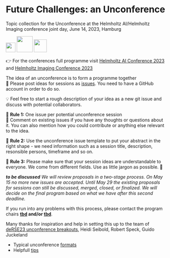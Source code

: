 # Future Challenges: an Unconference 
Topic collection for the Unconference at the Helmholtz AI/Helmholtz Imaging conference joint day, June 14, 2023, Hamburg

<img src="https://github.com/DKRZ-AIM/HAI-HI-unconference-2023/assets/29659187/0dddb1b8-69c0-4aeb-8a68-aedb8b9f996b" height="30"> 
<img src="https://github.com/DKRZ-AIM/HAI-HI-unconference-2023/assets/29659187/e642a0f3-d68a-4faf-895e-76706d773c76" height="50"> 
<img src="https://github.com/DKRZ-AIM/HAI-HI-unconference-2023/assets/29659187/2cf8d63b-d735-4504-ba45-9ac728b182b1" height="40"> 



👉 For the conferences full programme visit [Helmholtz AI Conference 2023](https://helmholtzai-conference2023.de/) and 
[Helmholtz Imaging Conference 2023](https://events.hifis.net/event/573/)

The idea of an unconference is to form a programme together \
🤝 Please post ideas for sessions as [issues](https://github.com/DKRZ-AIM/HAI-HI-unconference-2023/issues). You need to have a GitHub account in order to do so.

💡  Feel free to start a rough description of your idea as a new git issue and discuss with potential collaborators.

📜 **Rule 1:** One issue per potential unconference session\
🍒 Comment on existing issues if you have any thoughts or questions about it. You can also mention how you could contribute or anything else relevant to the idea.

📜 **Rule 2:** Use the unconference issue template to put your abstract in the right shape - we need information such as a session title, description, resonsible persons, timeframe and so on.

📜 **Rule 3:** Please make sure that your session ideas are understandable to everyone. We come from different fields. Use as little jargon as possible. 💁

_**to be discussed**_
_We will review proposals in a two-stage process. On May 15 no more new issues are accepted. Until May 29 the existing proposals for sessions can still be discussed, merged, closed, or finalized. We will decide on the final program based on what we have after this second deadline._

If you run into any problems with this process, please contact the program chairs **[tbd](mailto:tbd) and/or [tbd](mailto:tbd)**.

Many thanks for inspiration and help in setting this up to the team of [deRSE23 unconference breakouts](https://github.com/DE-RSE/un-deRSE23-breakouts), Heidi Seibold, Robert Speck, Guido Juckeland

* Typical unconference [formats](http://unconference.net/methods-2/)
* Helpfull [tips](https://unconference.net/unconferencing-how-to-prepare-to-attend-an-unconference-2/)
